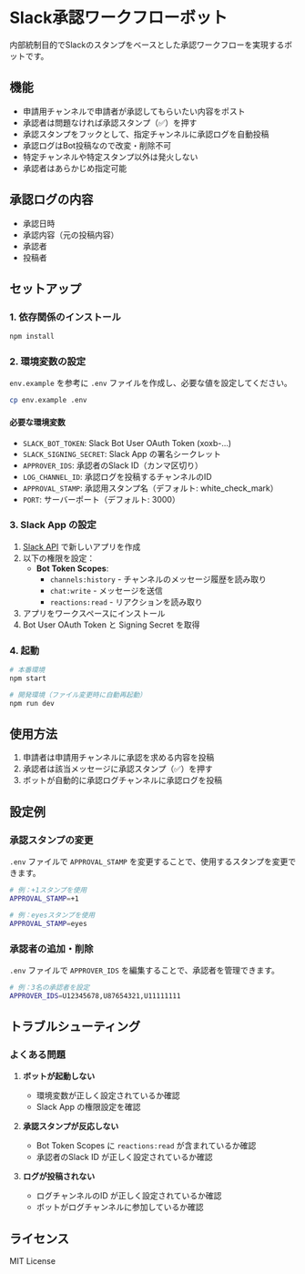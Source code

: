 # Slack承認ワークフローボット

内部統制目的でSlackのスタンプをベースとした承認ワークフローを実現するボットです。

## 機能

- 申請用チャンネルで申請者が承認してもらいたい内容をポスト
- 承認者は問題なければ承認スタンプ（✅）を押す
- 承認スタンプをフックとして、指定チャンネルに承認ログを自動投稿
- 承認ログはBot投稿なので改変・削除不可
- 特定チャンネルや特定スタンプ以外は発火しない
- 承認者はあらかじめ指定可能

## 承認ログの内容

- 承認日時
- 承認内容（元の投稿内容）
- 承認者
- 投稿者

## セットアップ

### 1. 依存関係のインストール

```bash
npm install
```

### 2. 環境変数の設定

`env.example` を参考に `.env` ファイルを作成し、必要な値を設定してください。

```bash
cp env.example .env
```

#### 必要な環境変数

- `SLACK_BOT_TOKEN`: Slack Bot User OAuth Token (xoxb-...)
- `SLACK_SIGNING_SECRET`: Slack App の署名シークレット
- `APPROVER_IDS`: 承認者のSlack ID（カンマ区切り）
- `LOG_CHANNEL_ID`: 承認ログを投稿するチャンネルのID
- `APPROVAL_STAMP`: 承認用スタンプ名（デフォルト: white_check_mark）
- `PORT`: サーバーポート（デフォルト: 3000）

### 3. Slack App の設定

1. [Slack API](https://api.slack.com/apps) で新しいアプリを作成
2. 以下の権限を設定：
   - **Bot Token Scopes**:
     - `channels:history` - チャンネルのメッセージ履歴を読み取り
     - `chat:write` - メッセージを送信
     - `reactions:read` - リアクションを読み取り
3. アプリをワークスペースにインストール
4. Bot User OAuth Token と Signing Secret を取得

### 4. 起動

```bash
# 本番環境
npm start

# 開発環境（ファイル変更時に自動再起動）
npm run dev
```

## 使用方法

1. 申請者は申請用チャンネルに承認を求める内容を投稿
2. 承認者は該当メッセージに承認スタンプ（✅）を押す
3. ボットが自動的に承認ログチャンネルに承認ログを投稿

## 設定例

### 承認スタンプの変更

`.env` ファイルで `APPROVAL_STAMP` を変更することで、使用するスタンプを変更できます。

```bash
# 例：+1スタンプを使用
APPROVAL_STAMP=+1

# 例：eyesスタンプを使用
APPROVAL_STAMP=eyes
```

### 承認者の追加・削除

`.env` ファイルで `APPROVER_IDS` を編集することで、承認者を管理できます。

```bash
# 例：3名の承認者を設定
APPROVER_IDS=U12345678,U87654321,U11111111
```

## トラブルシューティング

### よくある問題

1. **ボットが起動しない**
   - 環境変数が正しく設定されているか確認
   - Slack App の権限設定を確認

2. **承認スタンプが反応しない**
   - Bot Token Scopes に `reactions:read` が含まれているか確認
   - 承認者のSlack ID が正しく設定されているか確認

3. **ログが投稿されない**
   - ログチャンネルのID が正しく設定されているか確認
   - ボットがログチャンネルに参加しているか確認

## ライセンス

MIT License

